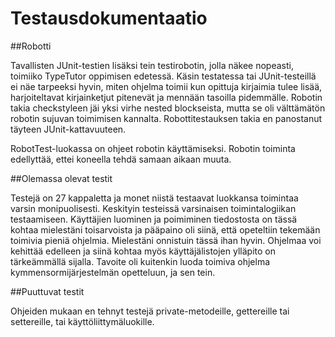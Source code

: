 ﻿# Testausdokumentaatio

##Robotti

Tavallisten JUnit-testien lisäksi tein testirobotin, jolla näkee nopeasti, toimiiko TypeTutor oppimisen edetessä.
Käsin testatessa tai JUnit-testeillä ei näe tarpeeksi hyvin, miten ohjelma toimii kun opittuja kirjaimia tulee lisää, 
harjoiteltavat kirjainketjut pitenevät ja mennään tasoilla pidemmälle. Robotin takia checkstyleen jäi yksi virhe
nested blockseista, mutta se oli välttämätön robotin sujuvan toimimisen kannalta. Robottitestauksen takia 
en panostanut täyteen JUnit-kattavuuteen.

RobotTest-luokassa on ohjeet robotin käyttämiseksi. Robotin toiminta edellyttää, ettei koneella tehdä samaan aikaan muuta.

##Olemassa olevat testit

Testejä on 27 kappaletta ja monet niistä testaavat luokkansa toimintaa varsin monipuolisesti.
Keskityin testeissä varsinaisen toimintalogiikan testaamiseen. Käyttäjien luominen ja poimiminen tiedostosta on 
tässä kohtaa mielestäni toisarvoista ja pääpaino oli siinä, että opeteltiin tekemään toimivia pieniä ohjelmia.
Mielestäni onnistuin tässä ihan hyvin. Ohjelmaa voi kehittää edelleen ja siinä kohtaa myös käyttäjälistojen ylläpito on tärkeämmällä sijalla.
Tavoite oli kuitenkin luoda toimiva ohjelma kymmensormijärjestelmän opetteluun, ja sen tein.


##Puuttuvat testit

Ohjeiden mukaan en tehnyt testejä private-metodeille, gettereille tai settereille, tai käyttöliittymäluokille.
